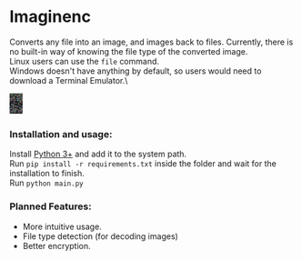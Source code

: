 # Imaginenc
Converts any file into an image, and images back to files.
Currently, there is no built-in way of knowing the file type of the converted image.\
Linux users can use the `file` command.\
Windows doesn't have anything by default, so users would need to download a Terminal Emulator.\

![Source Code Image](main.png "Source Code Image")

### Installation and usage:
Install [Python 3+](https://www.python.org/) and add it to the system path.\
Run `pip install -r requirements.txt` inside the folder and wait for the installation to finish.\
Run `python main.py`

### Planned Features:
- More intuitive usage.
- File type detection (for decoding images)
- Better encryption.